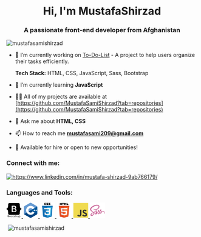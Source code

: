 <h1 align="center">Hi, I'm MustafaShirzad</h1>
<h3 align="center">A passionate front-end developer from Afghanistan</h3>

<p align="left"> <img src="https://komarev.com/ghpvc/?username=mustafasamishirzad&label=Profile%200views&color=0e75b6&style=flat" alt="mustafasamishirzad" /> </p>

- 🔭 I’m currently working on [To-Do-List](https://github.com/MustafaSamiShirzad/to-do-list) - A project to help users organize their tasks efficiently.

  **Tech Stack:** HTML, CSS, JavaScript, Sass, Bootstrap

- 🌱 I’m currently learning **JavaScript**

- 👨‍💻 All of my projects are available at [https://github.com/MustafaSamiShirzad?tab=repositories](https://github.com/MustafaSamiShirzad?tab=repositories)

- 💬 Ask me about **HTML, CSS**

- 📫 How to reach me **mustafasami209@gmail.com**

- 🌟 Available for hire or open to new opportunities!

<h3 align="left">Connect with me:</h3>
<p align="left">
<a href="https://linkedin.com/in/https://www.linkedin.com/in/mustafa-shirzad-9ab766179/" target="blank"><img align="center" src="https://raw.githubusercontent.com/rahuldkjain/github-profile-readme-generator/master/src/images/icons/Social/linked-in-alt.svg" alt="https://www.linkedin.com/in/mustafa-shirzad-9ab766179/" height="30" width="40" /></a>
</p>

<h3 align="left">Languages and Tools:</h3>
<p align="left"> <a href="https://getbootstrap.com" target="_blank" rel="noreferrer"> <img src="https://raw.githubusercontent.com/devicons/devicon/master/icons/bootstrap/bootstrap-plain-wordmark.svg" alt="bootstrap" width="40" height="40"/> </a> <a href="https://www.w3schools.com/cpp/" target="_blank" rel="noreferrer"> <img src="https://raw.githubusercontent.com/devicons/devicon/master/icons/cplusplus/cplusplus-original.svg" alt="cplusplus" width="40" height="40"/> </a> <a href="https://www.w3schools.com/css/" target="_blank" rel="noreferrer"> <img src="https://raw.githubusercontent.com/devicons/devicon/master/icons/css3/css3-original-wordmark.svg" alt="css3" width="40" height="40"/> </a> <a href="https://www.w3.org/html/" target="_blank" rel="noreferrer"> <img src="https://raw.githubusercontent.com/devicons/devicon/master/icons/html5/html5-original-wordmark.svg" alt="html5" width="40" height="40"/> </a> <a href="https://developer.mozilla.org/en-US/docs/Web/JavaScript" target="_blank" rel="noreferrer"> <img src="https://raw.githubusercontent.com/devicons/devicon/master/icons/javascript/javascript-original.svg" alt="javascript" width="40" height="40"/> </a> <a href="https://sass-lang.com" target="_blank" rel="noreferrer"> <img src="https://raw.githubusercontent.com/devicons/devicon/master/icons/sass/sass-original.svg" alt="sass" width="40" height="40"/> </a> </p>

<p>&nbsp;<img align="center" src="https://github-readme-stats.vercel.app/api?username=mustafasamishirzad&show_icons=true&locale=en" alt="mustafasamishirzad" /></p>
